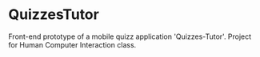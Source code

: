 # QuizzesTutor
Front-end prototype of a mobile quizz application 'Quizzes-Tutor'. Project for Human Computer Interaction class.

